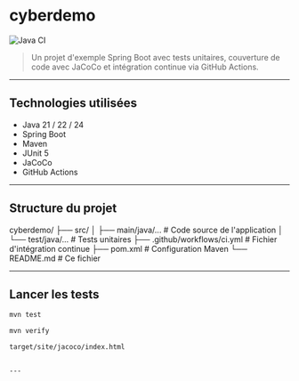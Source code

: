 # cyberdemo

![Java CI](https://github.com/DJILI-K/cyberdemo/actions/workflows/ci.yml/badge.svg)

> Un projet d'exemple Spring Boot avec tests unitaires, couverture de code avec JaCoCo et intégration continue via GitHub Actions.

---

##  Technologies utilisées

- Java 21 / 22 / 24
- Spring Boot
- Maven
- JUnit 5
- JaCoCo
- GitHub Actions

---

##  Structure du projet
cyberdemo/
├── src/
│ ├── main/java/... # Code source de l'application
│ └── test/java/... # Tests unitaires
├── .github/workflows/ci.yml # Fichier d'intégration continue
├── pom.xml # Configuration Maven
└── README.md # Ce fichier

---

##  Lancer les tests

```bash
mvn test

mvn verify

target/site/jacoco/index.html


---
